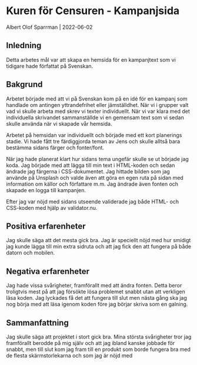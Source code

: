 # Kuren för Censuren - Kampanjsida

Albert Olof Sparrman | 2022-06-02

## Inledning
Detta arbetes mål var att skapa en hemsida för en kampanjtext som vi tidigare hade författat på Svenskan. 

## Bakgrund
Arbetet började med att vi på Svenskan kom på en idé för en kampanj som handlade om antingen yttrandefrihet eller jämställdhet. När vi i grupper valt vad vi skulle arbeta med skrev vi texter individuellt. När vi var klara med det individuella skrivandet sammanställde vi en gemensam text som vi sedan skulle använda när vi skapade vår hemsida. 

Arbetet på hemsidan var individuellt och började med ett kort planerings stadie. Vi hade fått tre färdiggjorda teman av Jens och skulle alltså bara bestämma sidans färger och fonter/font. 

När jag hade planerat klart hur sidans tema ungefär skulle se ut började jag koda. Jag började med att lägga till min text i HTML-koden och sedan ändrade jag färgerna i CSS-dokumentet. Jag hittade bilden som jag använde på Unsplash och valde även att göra en egen ruta på sidan med information om källor och författare m.m. Jag ändrade även fonten och skapade en logga till kampanjen. 

Efter jag var nöjd med sidans utseende validerade jag både HTML- och CSS-koden med hjälp av validator.nu.  

## Positiva erfarenheter
Jag skulle säga att det mesta gick bra. Jag är speciellt nöjd med hur smidigt jag kunde lägga till min extra sidruta och att jag fick den att fungera på både datorn och mobilen. 

## Negativa erfarenheter
Jag hade vissa svårigheter, framförallt med att ändra fonten. Detta beror troligtvis mest på att jag försökte lösa problemet snabbt utan att verkligen läsa koden. Jag lyckades få det att fungera till slut men nästa gång ska jag nog börja med att läsa igenom koden före jag börjar skriva som en galning. 

## Sammanfattning
Jag skulle säga att projektet i stort gick bra. Mina största svårigheter tror jag framförallt berodde på mig själv och att jag ibland kanske jobbade för snabbt, men till slut kom jag fram till en produkt som borde fungera bra med de flesta skärmstorlekarna och som jag är nöjd med
